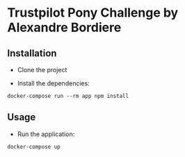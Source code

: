 # Trustpilot Pony Challenge by Alexandre Bordiere

## Installation

- Clone the project

- Install the dependencies:

```
docker-compose run --rm app npm install
```

## Usage

- Run the application:

```
docker-compose up
```
